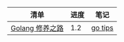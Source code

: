 

| 清单            | 进度 | 笔记 |
| --------------- | ---- | ---- |
| [Golang 修养之路](https://www.bookstack.cn/books/aceld-golang) | 1.2  |     [go tips](https://github.com/rguo97/Study_Plan/blob/master/go/tips.md) |